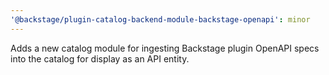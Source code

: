 ```yaml
---
'@backstage/plugin-catalog-backend-module-backstage-openapi': minor
---
```


Adds a new catalog module for ingesting Backstage plugin OpenAPI specs into the catalog for display as an API entity.
